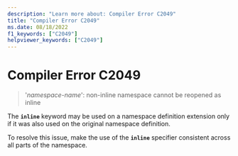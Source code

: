 ```yaml
---
description: "Learn more about: Compiler Error C2049"
title: "Compiler Error C2049"
ms.date: 08/18/2022
f1_keywords: ["C2049"]
helpviewer_keywords: ["C2049"]
---
```

# Compiler Error C2049

> '*namespace-name*': non-inline namespace cannot be reopened as inline

The **`inline`** keyword may be used on a namespace definition extension only if it was also used on the original namespace definition.

To resolve this issue, make the use of the **`inline`** specifier consistent across all parts of the namespace.
